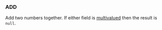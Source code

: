 <!--
This is generated by ESQL’s AbstractFunctionTestCase. Do no edit it. See ../README.md for how to regenerate it.
-->

### ADD
Add two numbers together. If either field is [multivalued](/reference/query-languages/esql/esql-multivalued-fields.md) then the result is `null`.

